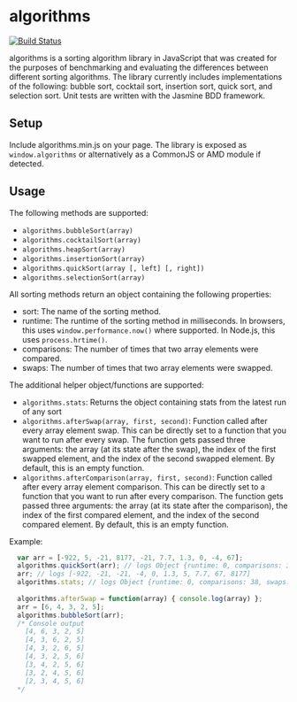   algorithms
==================

[![Build Status](https://travis-ci.org/hermantran/js-algorithms.png?branch=master)](https://travis-ci.org/hermantran/js-algorithms)

algorithms is a sorting algorithm library in JavaScript that was created for the purposes of benchmarking and evaluating the differences between different sorting algorithms. The library currently includes implementations of the following: bubble sort, cocktail sort, insertion sort, quick sort, and selection sort. Unit tests are written with the Jasmine BDD framework.

## Setup
Include algorithms.min.js on your page. The library is exposed as `window.algorithms` or alternatively as a CommonJS or AMD module if detected. 

## Usage
The following methods are supported:
* `algorithms.bubbleSort(array)`
* `algorithms.cocktailSort(array)`
* `algorithms.heapSort(array)`
* `algorithms.insertionSort(array)`
* `algorithms.quickSort(array [, left] [, right])`
* `algorithms.selectionSort(array)`

All sorting methods return an object containing the following properties:
* sort: The name of the sorting method.
* runtime: The runtime of the sorting method in milliseconds. In browsers, this uses `window.performance.now()` where supported. In Node.js, this uses `process.hrtime()`.
* comparisons: The number of times that two array elements were compared.
* swaps: The number of times that two array elements were swapped.

The additional helper object/functions are supported:
* `algorithms.stats`: Returns the object containing stats from the latest run of any sort
* `algorithms.afterSwap(array, first, second)`: Function called after every array element swap. This can be directly set to a function that you want to run after every swap. The function gets passed three arguments: the array (at its state after the swap), the index of the first swapped element, and the index of the second swapped element. By default, this is an empty function.
* `algorithms.afterComparison(array, first, second)`: Function called after every array element comparison. This can be directly set to a function that you want to run after every comparison. The function gets passed three arguments: the array (at its state after the comparison), the index of the first compared element, and the index of the second compared element. By default, this is an empty function.

Example:
```js
  var arr = [-922, 5, -21, 8177, -21, 7.7, 1.3, 0, -4, 67];
  algorithms.quickSort(arr); // logs Object {runtime: 0, comparisons: 38, swaps: 21, sort: "quickSort"}
  arr; // logs [-922, -21, -21, -4, 0, 1.3, 5, 7.7, 67, 8177]
  algorithms.stats; // logs Object {runtime: 0, comparisons: 38, swaps: 21, sort: "quickSort"}
  
  algorithms.afterSwap = function(array) { console.log(array) };
  arr = [6, 4, 3, 2, 5];
  algorithms.bubbleSort(arr);
  /* Console output
    [4, 6, 3, 2, 5]
    [4, 3, 6, 2, 5]
    [4, 3, 2, 6, 5] 
    [4, 3, 2, 5, 6] 
    [3, 4, 2, 5, 6] 
    [3, 2, 4, 5, 6] 
    [2, 3, 4, 5, 6] 
  */
```